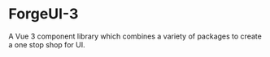 # ForgeUI-3
A Vue 3 component library which combines a variety of packages to create a one stop shop for UI.
